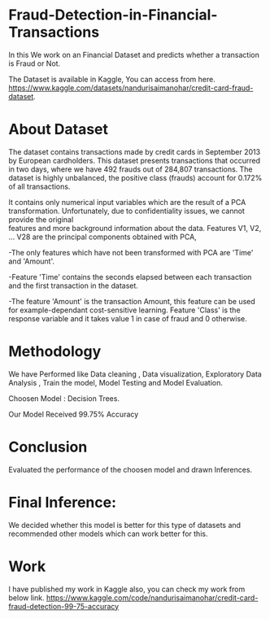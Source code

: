 # Fraud-Detection-in-Financial-Transactions

In this We work on an Financial Dataset and predicts whether a transaction is Fraud or Not.

The Dataset is available in Kaggle, You can access from here.
https://www.kaggle.com/datasets/nandurisaimanohar/credit-card-fraud-dataset.

# About Dataset

  The dataset contains transactions made by credit cards in September 2013 by European cardholders. This dataset presents transactions that occurred in two days, where we      have 492 frauds out of 284,807 transactions. The dataset is highly unbalanced, the positive class (frauds) account for 0.172% of all transactions.
  
  It contains only numerical input variables which are the result of a PCA transformation. Unfortunately, due to confidentiality issues, we cannot provide the original     
  features and more background information about the data. Features V1, V2, … V28 are the principal components obtained with PCA,
  
  -The only features which have not been transformed with PCA are 'Time' and 'Amount'.
  
  -Feature 'Time' contains the seconds elapsed between each transaction and the first transaction in the dataset.
  
  -The feature 'Amount' is the transaction Amount, this feature can be used for example-dependant cost-sensitive learning. Feature 'Class' is the response variable and it 
   takes value 1 in case of fraud and 0 otherwise.

  # Methodology

  We have Performed like Data cleaning , Data visualization, Exploratory Data Analysis , Train the model, Model Testing and Model Evaluation.
  
  Choosen Model : Decision Trees.

  Our Model Received 99.75% Accuracy

  # Conclusion

  Evaluated the performance of the choosen model and drawn Inferences.

  # Final Inference:

  We decided whether this model is better for this type of datasets and recommended other models which can work better for this.
  
# Work
I have published my work in Kaggle also, you can check my work from below link.
https://www.kaggle.com/code/nandurisaimanohar/credit-card-fraud-detection-99-75-accuracy
